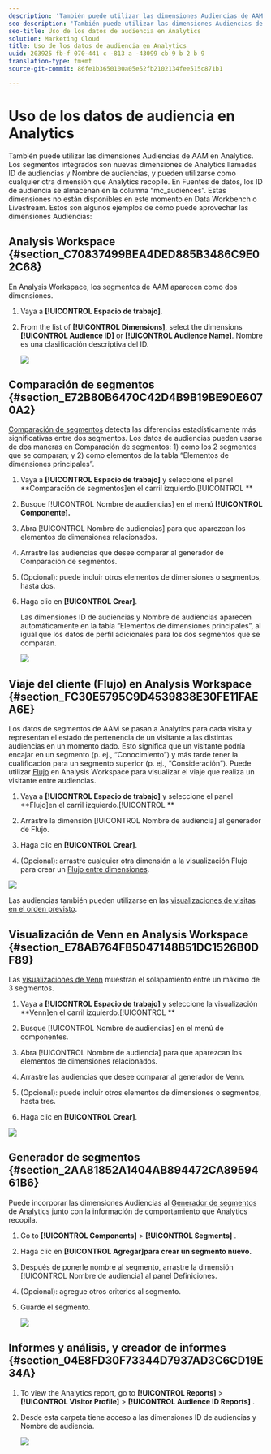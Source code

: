 ```yaml
---
description: 'También puede utilizar las dimensiones Audiencias de AAM en Analytics. Los segmentos integrados son nuevas dimensiones de Analytics llamadas ID de audiencias y Nombre de audiencias, y pueden utilizarse como cualquier otra dimensión que Analytics recopile. En Fuentes de datos, los ID de audiencia se almacenan en la columna “mc_audiences”. Estas dimensiones no están disponibles en este momento en Data Workbench o Livestream. Estos son algunos ejemplos de cómo puede aprovechar las dimensiones Audiencias '
seo-description: 'También puede utilizar las dimensiones Audiencias de AAM en Analytics. Los segmentos integrados son nuevas dimensiones de Analytics llamadas ID de audiencias y Nombre de audiencias, y pueden utilizarse como cualquier otra dimensión que Analytics recopile. En Fuentes de datos, los ID de audiencia se almacenan en la columna “mc_audiences”. Estas dimensiones no están disponibles en este momento en Data Workbench o Livestream. Estos son algunos ejemplos de cómo puede aprovechar las dimensiones Audiencias '
seo-title: Uso de los datos de audiencia en Analytics
solution: Marketing Cloud
title: Uso de los datos de audiencia en Analytics
uuid: 203925 fb-f 070-441 c -813 a -43099 cb 9 b 2 b 9
translation-type: tm+mt
source-git-commit: 86fe1b3650100a05e52fb2102134fee515c871b1

---
```



# Uso de los datos de audiencia en Analytics

También puede utilizar las dimensiones Audiencias de AAM en Analytics. Los segmentos integrados son nuevas dimensiones de Analytics llamadas ID de audiencias y Nombre de audiencias, y pueden utilizarse como cualquier otra dimensión que Analytics recopile. En Fuentes de datos, los ID de audiencia se almacenan en la columna “mc_audiences”. Estas dimensiones no están disponibles en este momento en Data Workbench o Livestream. Estos son algunos ejemplos de cómo puede aprovechar las dimensiones Audiencias:

## Analysis Workspace {#section_C70837499BEA4DED885B3486C9E02C68}

En Analysis Workspace, los segmentos de AAM aparecen como dos dimensiones.

1. Vaya a **[!UICONTROL Espacio de trabajo]**.
1. From the list of **[!UICONTROL Dimensions]**, select the dimensions **[!UICONTROL Audience ID]** or **[!UICONTROL Audience Name]**. Nombre es una clasificación descriptiva del ID.

   ![](assets/aw-mcaudiences.png)

## Comparación de segmentos {#section_E72B80B6470C42D4B9B19BE90E6070A2}

[Comparación de segmentos](https://marketing.adobe.com/resources/help/en_US/analytics/analysis-workspace/segment-comparison.html) detecta las diferencias estadísticamente más significativas entre dos segmentos. Los datos de audiencias pueden usarse de dos maneras en Comparación de segmentos: 1) como los 2 segmentos que se comparan; y 2) como elementos de la tabla “Elementos de dimensiones principales”.

1. Vaya a **[!UICONTROL Espacio de trabajo]** y seleccione el panel **Comparación de segmentos]en el carril izquierdo.[!UICONTROL **

1. Busque [!UICONTROL Nombre de audiencias] en el menú **[!UICONTROL Componente].**

1. Abra [!UICONTROL Nombre de audiencias] para que aparezcan los elementos de dimensiones relacionados.
1. Arrastre las audiencias que desee comparar al generador de Comparación de segmentos.
1. (Opcional): puede incluir otros elementos de dimensiones o segmentos, hasta dos.
1. Haga clic en **[!UICONTROL Crear]**.

   Las dimensiones ID de audiencias y Nombre de audiencias aparecen automáticamente en la tabla “Elementos de dimensiones principales”, al igual que los datos de perfil adicionales para los dos segmentos que se comparan.

   ![](assets/aud-segcompare.png)

## Viaje del cliente (Flujo) en Analysis Workspace {#section_FC30E5795C9D4539838E30FE11FAEA6E}

Los datos de segmentos de AAM se pasan a Analytics para cada visita y representan el estado de pertenencia de un visitante a las distintas audiencias en un momento dado. Esto significa que un visitante podría encajar en un segmento (p. ej., “Conocimiento”) y más tarde tener la cualificación para un segmento superior (p. ej., “Consideración”). Puede utilizar [Flujo](https://marketing.adobe.com/resources/help/en_US/analytics/analysis-workspace/flow.html) en Analysis Workspace para visualizar el viaje que realiza un visitante entre audiencias.

1. Vaya a **[!UICONTROL Espacio de trabajo]** y seleccione el panel **Flujo]en el carril izquierdo.[!UICONTROL **

1. Arrastre la dimensión [!UICONTROL Nombre de audiencia] al generador de Flujo.
1. Haga clic en **[!UICONTROL Crear]**.
1. (Opcional): arrastre cualquier otra dimensión a la visualización Flujo para crear un [Flujo entre dimensiones](https://marketing.adobe.com/resources/help/en_US/analytics/analysis-workspace/multi-dimensional-flow.html).

![](assets/flow-aamaudiences.png)

Las audiencias también pueden utilizarse en las [visualizaciones de visitas en el orden previsto](https://marketing.adobe.com/resources/help/en_US/analytics/analysis-workspace/fallout_flow.html).

## Visualización de Venn en Analysis Workspace {#section_E78AB764FB5047148B51DC1526B0DF89}

Las [visualizaciones de Venn](https://marketing.adobe.com/resources/help/en_US/analytics/analysis-workspace/venn.html) muestran el solapamiento entre un máximo de 3 segmentos.

1. Vaya a **[!UICONTROL Espacio de trabajo]** y seleccione la visualización **Venn]en el carril izquierdo.[!UICONTROL **

1. Busque [!UICONTROL Nombre de audiencias] en el menú de componentes.
1. Abra [!UICONTROL Nombre de audiencia] para que aparezcan los elementos de dimensiones relacionados.
1. Arrastre las audiencias que desee comparar al generador de Venn.
1. (Opcional): puede incluir otros elementos de dimensiones o segmentos, hasta tres.
1. Haga clic en **[!UICONTROL Crear]**.

![](assets/venn-viz.png)

## Generador de segmentos {#section_2AA81852A1404AB894472CA8959461B6}

Puede incorporar las dimensiones Audiencias al [Generador de segmentos](https://marketing.adobe.com/resources/help/en_US/analytics/segment/seg_build.html) de Analytics junto con la información de comportamiento que Analytics recopila.

1. Go to  **[!UICONTROL Components]** &gt; **[!UICONTROL Segments]** .
1. Haga clic en **[!UICONTROL Agregar]para crear un segmento nuevo.**
1. Después de ponerle nombre al segmento, arrastre la dimensión [!UICONTROL Nombre de audiencia] al panel Definiciones.
1. (Opcional): agregue otros criterios al segmento.
1. Guarde el segmento.

   ![](assets/aud-segbuilder.png)

## Informes y análisis, y creador de informes {#section_04E8FD30F73344D7937AD3C6CD19E34A}

1. To view the Analytics report, go to  **[!UICONTROL Reports]** &gt; **[!UICONTROL Visitor Profile]** &gt; **[!UICONTROL Audience ID Reports]** .
1. Desde esta carpeta tiene acceso a las dimensiones ID de audiencias y Nombre de audiencia.

   ![](assets/mc-audiences.png)

